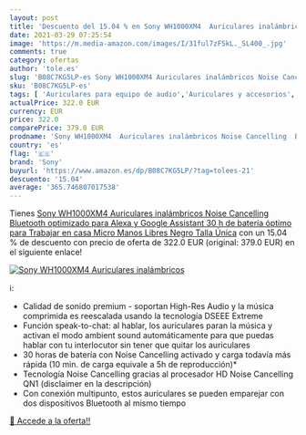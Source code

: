 ```yaml
---
layout: post
title: 'Descuento del 15.04 % en Sony WH1000XM4  Auriculares inalámbricos'
date: 2021-03-29 07:25:54
image: 'https://m.media-amazon.com/images/I/31ful7zF5kL._SL400_.jpg'
comments: true
category: ofertas
author: 'tole.es'
slug: 'B08C7KG5LP-es Sony WH1000XM4 Auriculares inalámbricos Noise Cancelling...'
sku: 'B08C7KG5LP-es'
tags: [ 'Auriculares para equipo de audio','Auriculares y accesorios','Electrónica','alexa','sony', ]
actualPrice: 322.0 EUR
currency: EUR
price: 322.0
comparePrice: 379.0 EUR
prodname: 'Sony WH1000XM4  Auriculares inalámbricos Noise Cancelling  Bluetooth  optimizado para Alexa y Google Assistant  30 h de batería  óptimo para Trabajar en casa  Micro Manos Libres   Negro  Talla Única'
country: 'es'
flag: '🇪🇸'
brand: 'Sony'
buyurl: 'https://www.amazon.es/dp/B08C7KG5LP/?tag=tolees-21'
descuento: '15.04'
average: '365.746807017538'
---
```


Tienes [Sony WH1000XM4  Auriculares inalámbricos Noise Cancelling  Bluetooth  optimizado para Alexa y Google Assistant  30 h de batería  óptimo para Trabajar en casa  Micro Manos Libres   Negro  Talla Única](https://www.amazon.es/dp/B08C7KG5LP/?tag=tolees-21) con un 15.04 % de descuento con precio de oferta de 322.0 EUR (original: 379.0 EUR) en el siguiente enlace!

[![Sony WH1000XM4  Auriculares inalámbricos](https://m.media-amazon.com/images/I/31ful7zF5kL._SL400_.jpg)](https://www.amazon.es/dp/B08C7KG5LP/?tag=tolees-21)

ℹ️:

- Calidad de sonido premium - soportan High-Res Audio y la música comprimida es reescalada usando la tecnología DSEEE Extreme
- Función speak-to-chat: al hablar, los auriculares paran la música y activan el modo ambient sound automáticamente para que puedas hablar con tu interlocutor sin tener que quitar los auriculares
- 30 horas de batería con Noise Cancelling activado y carga todavía más rápida (10 min. de carga equivale a 5h de reproducción)*
- Tecnología Noise Cancelling gracias al procesador HD Noise Cancelling QN1 (disclaimer en la descripción)
- Con conexión multipunto, estos auriculares se pueden emparejar con dos dispositivos Bluetooth al mismo tiempo

[🛒 Accede a la oferta!!](https://www.amazon.es/dp/B08C7KG5LP/?tag=tolees-21)
